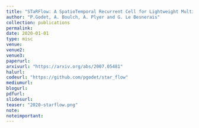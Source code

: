 ```yaml
---
title: "STaRFlow: A SpatioTemporal Recurrent Cell for Lightweight Multi-Frame Optical Flow Estimation"
author: "P.Godet, A. Boulch, A. Plyer and G. Le Besnerais"
collection: publications
permalink:
date: 2020-01-01
type: misc
venue: 
venue2: 
venue3:
paperurl: 
arxivurl: "https://arxiv.org/abs/2007.05481"
halurl: 
codeurl: "https://github.com/pgodet/star_flow"
mediumurl: 
blogurl: 
pdfurl: 
slidesurl: 
teaser: "2020-starflow.png"
note:
noteimportant: 
---
```



